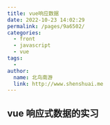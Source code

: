 ```yaml
---
title: vue响应数据
date: 2022-10-23 14:02:29
permalink: /pages/9a6502/
categories:
  - front
  - javascript
  - vue
tags:
  - 
author: 
  name: 北鸟南游
  link: http://www.shenshuai.me
---
```

## vue 响应式数据的实习